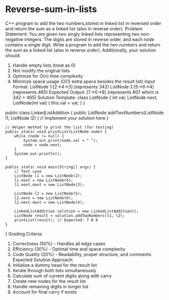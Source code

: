 # Reverse-sum-in-lists
C++ program to add the two numbers,stored in linked list in reversed order and return the sum as a linked list (also in reverse order).
Problem Statement:
You are given two singly linked lists representing two non-negative integers. The digits are stored in reverse order, and each node contains a single digit. Write a program to add the two numbers and return the sum as a linked list (also in reverse order).
Additionally, your solution should:
1.	Handle empty lists (treat as 0)
2.	Not modify the original lists
3.	Optimize for O(n) time complexity
4.	Minimize space usage (O(1) extra space besides the result list)
Input Format:
 ListNode 1:[2->4->3] (represents 342)
 ListNode 2:[5->6->4] (represents 465)
Expected Output:
 [7->0->8] (represents 807 which is 342 + 465)
Solution Template:
class ListNode {
    int val;
    ListNode next;
    ListNode(int val) { this.val = val; }
}

public class LinkedListAddition {
    public ListNode addTwoNumbers(ListNode l1, ListNode l2) {
        // Implement your solution here
    }
    
    // Helper method to print the list (for testing)
    public static void printList(ListNode node) {
        while (node != null) {
            System.out.print(node.val + " ");
            node = node.next;
        }
        System.out.println();
    }
    
    public static void main(String[] args) {
        // Test case
        ListNode l1 = new ListNode(2);
        l1.next = new ListNode(4);
        l1.next.next = new ListNode(3);
        
        ListNode l2 = new ListNode(5);
        l2.next = new ListNode(6);
        l2.next.next = new ListNode(4);
        
        LinkedListAddition solution = new LinkedListAddition();
        ListNode result = solution.addTwoNumbers(l1, l2);
        printList(result); // Expected: 7 0 8
    }
}
Grading Criteria:
1.	Correctness (50%) - Handles all edge cases
2.	Efficiency (30%) - Optimal time and space complexity
3.	Code Quality (20%) - Readability, proper structure, and comments
Expected Solution Approach:
1.	Initialize a dummy head for the result list
2.	Iterate through both lists simultaneously
3.	Calculate sum of current digits along with carry
4.	Create new nodes for the result list
5.	Handle remaining digits in longer list
6.	Account for final carry if exists



